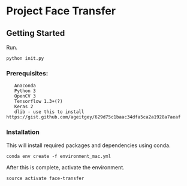 # Project Face Transfer

## Getting Started

Run.
```
python init.py
```
### Prerequisites:
 
 ```
    Anaconda
    Python 3
    OpenCV 3
    Tensorflow 1.3+(?)
    Keras 2
    dlib - use this to install https://gist.github.com/ageitgey/629d75c1baac34dfa5ca2a1928a7aeaf
```
 
### Installation

This will install required packages and dependencies using conda.
```
conda env create -f environment_mac.yml
```
After this is complete, activate the environment.
```
source activate face-transfer
```